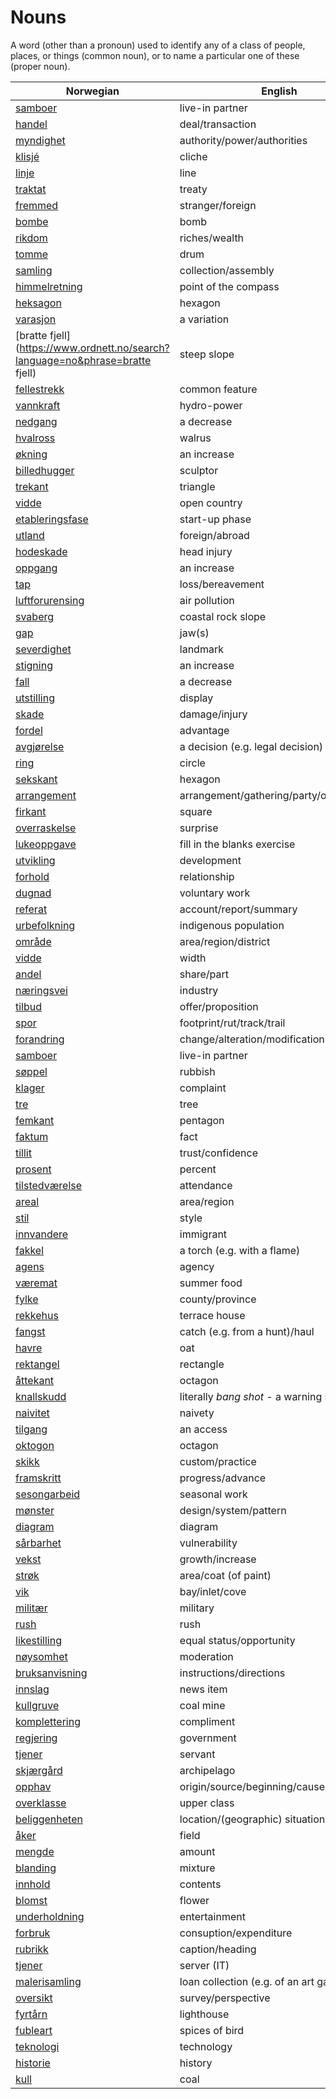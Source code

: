 # Nouns

A word (other than a pronoun) used to identify any of a class of people, places, or things (common noun), or to name a particular one of these (proper noun).

| Norwegian | English | Gender |
| --- | --- | --- |
| [samboer](https://www.ordnett.no/search?language=no&phrase=samboer) | live-in partner | m |
| [handel](https://www.ordnett.no/search?language=no&phrase=handel) | deal/transaction | m |
| [myndighet](https://www.ordnett.no/search?language=no&phrase=myndighet) | authority/power/authorities | m |
| [klisjé](https://www.ordnett.no/search?language=no&phrase=klisjé) | cliche | m |
| [linje](https://www.ordnett.no/search?language=no&phrase=linje) | line | m |
| [traktat](https://www.ordnett.no/search?language=no&phrase=traktat) | treaty | m |
| [fremmed](https://www.ordnett.no/search?language=no&phrase=fremmed) | stranger/foreign | m |
| [bombe](https://www.ordnett.no/search?language=no&phrase=bombe) | bomb | m |
| [rikdom](https://www.ordnett.no/search?language=no&phrase=rikdom) | riches/wealth | m |
| [tomme](https://www.ordnett.no/search?language=no&phrase=tomme) | drum | m |
| [samling](https://www.ordnett.no/search?language=no&phrase=samling) | collection/assembly | m |
| [himmelretning](https://www.ordnett.no/search?language=no&phrase=himmelretning) | point of the compass | m |
| [heksagon](https://www.ordnett.no/search?language=no&phrase=heksagon) | hexagon | m |
| [varasjon](https://www.ordnett.no/search?language=no&phrase=varasjon) | a variation | m |
| [bratte fjell](https://www.ordnett.no/search?language=no&phrase=bratte fjell) | steep slope | m |
| [fellestrekk](https://www.ordnett.no/search?language=no&phrase=fellestrekk) | common feature | i |
| [vannkraft](https://www.ordnett.no/search?language=no&phrase=vannkraft) | hydro-power | m |
| [nedgang](https://www.ordnett.no/search?language=no&phrase=nedgang) | a decrease | m |
| [hvalross](https://www.ordnett.no/search?language=no&phrase=hvalross) | walrus | m |
| [økning](https://www.ordnett.no/search?language=no&phrase=økning) | an increase | m |
| [billedhugger](https://www.ordnett.no/search?language=no&phrase=billedhugger) | sculptor | m |
| [trekant](https://www.ordnett.no/search?language=no&phrase=trekant) | triangle | m |
| [vidde](https://www.ordnett.no/search?language=no&phrase=vidde) | open country | m |
| [etableringsfase](https://www.ordnett.no/search?language=no&phrase=etableringsfase) | start-up phase | m |
| [utland](https://www.ordnett.no/search?language=no&phrase=utland) | foreign/abroad | m |
| [hodeskade](https://www.ordnett.no/search?language=no&phrase=hodeskade) | head injury | m |
| [oppgang](https://www.ordnett.no/search?language=no&phrase=oppgang) | an increase | m |
| [tap](https://www.ordnett.no/search?language=no&phrase=tap) | loss/bereavement | i |
| [luftforurensing](https://www.ordnett.no/search?language=no&phrase=luftforurensing) | air pollution | m |
| [svaberg](https://www.ordnett.no/search?language=no&phrase=svaberg) | coastal rock slope | i |
| [gap](https://www.ordnett.no/search?language=no&phrase=gap) | jaw(s) | m |
| [severdighet](https://www.ordnett.no/search?language=no&phrase=severdighet) | landmark | m |
| [stigning](https://www.ordnett.no/search?language=no&phrase=stigning) | an increase | m |
| [fall](https://www.ordnett.no/search?language=no&phrase=fall) | a decrease | i |
| [utstilling](https://www.ordnett.no/search?language=no&phrase=utstilling) | display | m |
| [skade](https://www.ordnett.no/search?language=no&phrase=skade) | damage/injury | m |
| [fordel](https://www.ordnett.no/search?language=no&phrase=fordel) | advantage | m |
| [avgjørelse](https://www.ordnett.no/search?language=no&phrase=avgjørelse) | a decision (e.g. legal decision) | m |
| [ring](https://www.ordnett.no/search?language=no&phrase=ring) | circle | m |
| [sekskant](https://www.ordnett.no/search?language=no&phrase=sekskant) | hexagon | m |
| [arrangement](https://www.ordnett.no/search?language=no&phrase=arrangement) | arrangement/gathering/party/organisation | i |
| [firkant](https://www.ordnett.no/search?language=no&phrase=firkant) | square | m |
| [overraskelse](https://www.ordnett.no/search?language=no&phrase=overraskelse) | surprise | m |
| [lukeoppgave](https://www.ordnett.no/search?language=no&phrase=lukeoppgave) | fill in the blanks exercise | m |
| [utvikling](https://www.ordnett.no/search?language=no&phrase=utvikling) | development | m |
| [forhold](https://www.ordnett.no/search?language=no&phrase=forhold) | relationship | i |
| [dugnad](https://www.ordnett.no/search?language=no&phrase=dugnad) | voluntary work | m |
| [referat](https://www.ordnett.no/search?language=no&phrase=referat) | account/report/summary | i |
| [urbefolkning](https://www.ordnett.no/search?language=no&phrase=urbefolkning) | indigenous population | m |
| [område](https://www.ordnett.no/search?language=no&phrase=område) | area/region/district | i |
| [vidde](https://www.ordnett.no/search?language=no&phrase=vidde) | width | m/f |
| [andel](https://www.ordnett.no/search?language=no&phrase=andel) | share/part | m |
| [næringsvei](https://www.ordnett.no/search?language=no&phrase=næringsvei) | industry | m |
| [tilbud](https://www.ordnett.no/search?language=no&phrase=tilbud) | offer/proposition | i |
| [spor](https://www.ordnett.no/search?language=no&phrase=spor) | footprint/rut/track/trail | i |
| [forandring](https://www.ordnett.no/search?language=no&phrase=forandring) | change/alteration/modification | m |
| [samboer](https://www.ordnett.no/search?language=no&phrase=samboer) | live-in partner | m |
| [søppel](https://www.ordnett.no/search?language=no&phrase=søppel) | rubbish | i |
| [klager](https://www.ordnett.no/search?language=no&phrase=klager) | complaint | m |
| [tre](https://www.ordnett.no/search?language=no&phrase=tre) | tree | i |
| [femkant](https://www.ordnett.no/search?language=no&phrase=femkant) | pentagon | m |
| [faktum](https://www.ordnett.no/search?language=no&phrase=faktum) | fact | i |
| [tillit](https://www.ordnett.no/search?language=no&phrase=tillit) | trust/confidence | m |
| [prosent](https://www.ordnett.no/search?language=no&phrase=prosent) | percent | m |
| [tilstedværelse](https://www.ordnett.no/search?language=no&phrase=tilstedværelse) | attendance | i |
| [areal](https://www.ordnett.no/search?language=no&phrase=areal) | area/region | i |
| [stil](https://www.ordnett.no/search?language=no&phrase=stil) | style | m |
| [innvandere](https://www.ordnett.no/search?language=no&phrase=innvandere) | immigrant | m |
| [fakkel](https://www.ordnett.no/search?language=no&phrase=fakkel) | a torch (e.g. with a flame) | m |
| [agens](https://www.ordnett.no/search?language=no&phrase=agens) | agency | m |
| [væremat](https://www.ordnett.no/search?language=no&phrase=væremat) | summer food | m |
| [fylke](https://www.ordnett.no/search?language=no&phrase=fylke) | county/province | i |
| [rekkehus](https://www.ordnett.no/search?language=no&phrase=rekkehus) | terrace house | i |
| [fangst](https://www.ordnett.no/search?language=no&phrase=fangst) | catch (e.g. from a hunt)/haul | m |
| [havre](https://www.ordnett.no/search?language=no&phrase=havre) | oat | m |
| [rektangel](https://www.ordnett.no/search?language=no&phrase=rektangel) | rectangle | i |
| [åttekant](https://www.ordnett.no/search?language=no&phrase=åttekant) | octagon | m |
| [knallskudd](https://www.ordnett.no/search?language=no&phrase=knallskudd) | literally _bang shot_ - a warning shot gun | i |
| [naivitet](https://www.ordnett.no/search?language=no&phrase=naivitet) | naivety | m |
| [tilgang](https://www.ordnett.no/search?language=no&phrase=tilgang) | an access | i |
| [oktogon](https://www.ordnett.no/search?language=no&phrase=oktogon) | octagon | m |
| [skikk](https://www.ordnett.no/search?language=no&phrase=skikk) | custom/practice | m |
| [framskritt](https://www.ordnett.no/search?language=no&phrase=framskritt) | progress/advance | i |
| [sesongarbeid](https://www.ordnett.no/search?language=no&phrase=sesongarbeid) | seasonal work | i |
| [mønster](https://www.ordnett.no/search?language=no&phrase=mønster) | design/system/pattern | i |
| [diagram](https://www.ordnett.no/search?language=no&phrase=diagram) | diagram | i |
| [sårbarhet](https://www.ordnett.no/search?language=no&phrase=sårbarhet) | vulnerability | m |
| [vekst](https://www.ordnett.no/search?language=no&phrase=vekst) | growth/increase | m |
| [strøk](https://www.ordnett.no/search?language=no&phrase=strøk) | area/coat (of paint) | i |
| [vik](https://www.ordnett.no/search?language=no&phrase=vik) | bay/inlet/cove | m |
| [militær](https://www.ordnett.no/search?language=no&phrase=militær) | military | m |
| [rush](https://www.ordnett.no/search?language=no&phrase=rush) | rush | i |
| [likestilling](https://www.ordnett.no/search?language=no&phrase=likestilling) | equal status/opportunity | m |
| [nøysomhet](https://www.ordnett.no/search?language=no&phrase=nøysomhet) | moderation | m |
| [bruksanvisning](https://www.ordnett.no/search?language=no&phrase=bruksanvisning) | instructions/directions | m |
| [innslag](https://www.ordnett.no/search?language=no&phrase=innslag) | news item | i |
| [kullgruve](https://www.ordnett.no/search?language=no&phrase=kullgruve) | coal mine | m |
| [komplettering](https://www.ordnett.no/search?language=no&phrase=komplettering) | compliment | m |
| [regjering](https://www.ordnett.no/search?language=no&phrase=regjering) | government | m |
| [tjener](https://www.ordnett.no/search?language=no&phrase=tjener) | servant | m |
| [skjærgård](https://www.ordnett.no/search?language=no&phrase=skjærgård) | archipelago | m |
| [opphav](https://www.ordnett.no/search?language=no&phrase=opphav) | origin/source/beginning/cause | i |
| [overklasse](https://www.ordnett.no/search?language=no&phrase=overklasse) | upper class | m |
| [beliggenheten](https://www.ordnett.no/search?language=no&phrase=beliggenheten) | location/(geographic) situation | m/f |
| [åker](https://www.ordnett.no/search?language=no&phrase=åker) | field | m |
| [mengde](https://www.ordnett.no/search?language=no&phrase=mengde) | amount | m |
| [blanding](https://www.ordnett.no/search?language=no&phrase=blanding) | mixture | m |
| [innhold](https://www.ordnett.no/search?language=no&phrase=innhold) | contents | i |
| [blomst](https://www.ordnett.no/search?language=no&phrase=blomst) | flower | m |
| [underholdning](https://www.ordnett.no/search?language=no&phrase=underholdning) | entertainment | m |
| [forbruk](https://www.ordnett.no/search?language=no&phrase=forbruk) | consuption/expenditure | i |
| [rubrikk](https://www.ordnett.no/search?language=no&phrase=rubrikk) | caption/heading | m |
| [tjener](https://www.ordnett.no/search?language=no&phrase=tjener) | server (IT) | m |
| [malerisamling](https://www.ordnett.no/search?language=no&phrase=malerisamling) | loan collection (e.g. of an art gallery) | m |
| [oversikt](https://www.ordnett.no/search?language=no&phrase=oversikt) | survey/perspective | m |
| [fyrtårn](https://www.ordnett.no/search?language=no&phrase=fyrtårn) | lighthouse | i |
| [fubleart](https://www.ordnett.no/search?language=no&phrase=fubleart) | spices of bird | m/f |
| [teknologi](https://www.ordnett.no/search?language=no&phrase=teknologi) | technology | m |
| [historie](https://www.ordnett.no/search?language=no&phrase=historie) | history | m/f |
| [kull](https://www.ordnett.no/search?language=no&phrase=kull) | coal | i |

